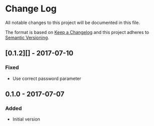 # Change Log
All notable changes to this project will be documented in this file.

The format is based on [Keep a Changelog](http://keepachangelog.com/)
and this project adheres to [Semantic Versioning](http://semver.org/).

## [0.1.2][] - 2017-07-10
### Fixed
-   Use correct password parameter

## 0.1.0 - 2017-07-07
### Added
-   Initial version

